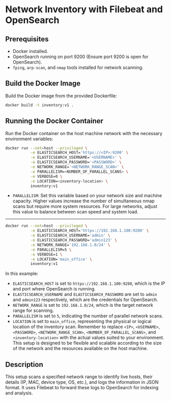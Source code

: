 # Network Inventory with Filebeat and OpenSearch

## Prerequisites
- Docker installed.
- OpenSearch running on port 9200 (Ensure port 9200 is open for OpenSearch).
- `fping`, `arp-scan`, and `nmap` tools installed for network scanning.

## Build the Docker Image
Build the Docker image from the provided Dockerfile:
```bash
docker build -t inventory:v1 .
```

## Running the Docker Container
Run the Docker container on the host machine network with the necessary environment variables:
```bash
docker run --net=host --privileged \
           -e ELASTICSEARCH_HOST='https://<IP>:9200' \
           -e ELASTICSEARCH_USERNAME='<USERNAME>' \
           -e ELASTICSEARCH_PASSWORD='<PASSWORD>' \
           -e NETWORK_RANGE='<NETWORK_RANGE_SCAN>' \
           -e PARALLELISM=<NUMBER_OF_PARALLEL_SCANS> \
           -e VERBOSE=0 \
           -e LOCATION=<inventory-location> \
           inventory:v1
```
- `PARALLELISM`: Set this variable based on your network size and machine capacity. Higher values increase the number of simultaneous nmap scans but require more system resources. For large networks, adjust this value to balance between scan speed and system load.

---
```bash
docker run --net=host --privileged \
           -e ELASTICSEARCH_HOST='https://192.168.1.100:9200' \
           -e ELASTICSEARCH_USERNAME='admin' \
           -e ELASTICSEARCH_PASSWORD='admin123' \
           -e NETWORK_RANGE='192.168.1.0/24' \
           -e PARALLELISM=5 \
           -e VERBOSE=1 \
           -e LOCATION='main_office' \
           inventory:v1
```

In this example:
- `ELASTICSEARCH_HOST` is set to `https://192.168.1.100:9200`, which is the IP and port where OpenSearch is running.
- `ELASTICSEARCH_USERNAME` and `ELASTICSEARCH_PASSWORD` are set to `admin` and `admin123` respectively, which are the credentials for OpenSearch.
- `NETWORK_RANGE` is set to `192.168.1.0/24`, which is the target network range for scanning.
- `PARALLELISM` is set to `5`, indicating the number of parallel network scans.
- `LOCATION` is set to `main_office`, representing the physical or logical location of the inventory scan.
Remember to replace `<IP>`, `<USERNAME>`, `<PASSWORD>`, `<NETWORK_RANGE_SCAN>`, `<NUMBER_OF_PARALLEL_SCANS>`, and `<inventory-location>` with the actual values suited to your environment. This setup is designed to be flexible and scalable according to the size of the network and the resources available on the host machine.

## Description
This setup scans a specified network range to identify live hosts, their details (IP, MAC, device type, OS, etc.), and logs the information in JSON format. It uses Filebeat to forward these logs to OpenSearch for indexing and analysis.
